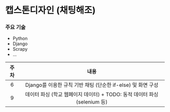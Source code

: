 # 캡스톤디자인 (채팅해조)

### 주요 기술
- Python
- Django
- Scrapy
- ...


|주차|내용|
|:-------:|:-----:
|6|Django를 이용한 규칙 기반 채팅 (단순한 if-else) 및 화면 구성
|9|데이터 파싱 (학교 웹페이지 데이터) + TODO: 동적 데이터 파싱 (selenium 등)
